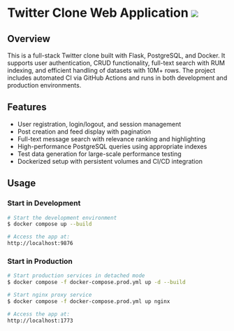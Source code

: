 # Twitter Clone Web Application ![](https://github.com/RuiZhangg/CRUD-web/actions/workflows/test.yml/badge.svg)

## Overview

This is a full-stack Twitter clone built with Flask, PostgreSQL, and Docker. It supports user authentication, CRUD functionality, full-text search with RUM indexing, and efficient handling of datasets with 10M+ rows. The project includes automated CI via GitHub Actions and runs in both development and production environments.

## Features

- User registration, login/logout, and session management
- Post creation and feed display with pagination
- Full-text message search with relevance ranking and highlighting
- High-performance PostgreSQL queries using appropriate indexes
- Test data generation for large-scale performance testing
- Dockerized setup with persistent volumes and CI/CD integration

## Usage

### Start in Development

```bash
# Start the development environment
$ docker compose up --build

# Access the app at:
http://localhost:9876
```

### Start in Production

```bash
# Start production services in detached mode
$ docker compose -f docker-compose.prod.yml up -d --build

# Start nginx proxy service
$ docker compose -f docker-compose.prod.yml up nginx

# Access the app at:
http://localhost:1773
```
